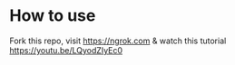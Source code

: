 # How to use 

Fork this repo, visit https://ngrok.com & watch this tutorial https://youtu.be/LQyodZIyEc0
